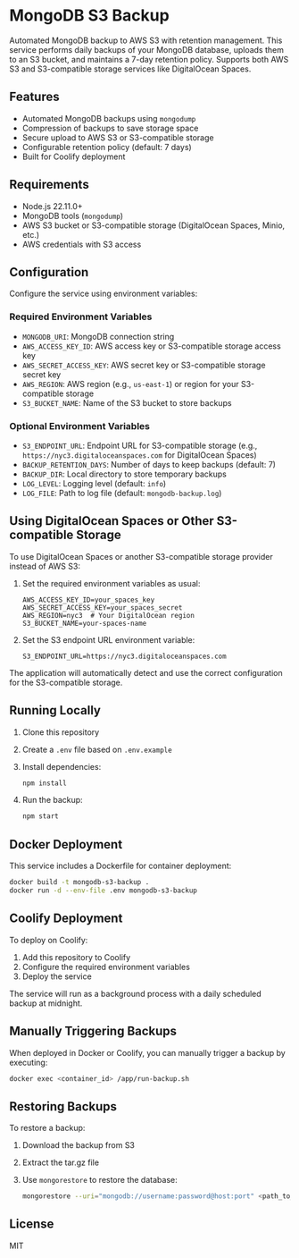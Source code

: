 # MongoDB S3 Backup

Automated MongoDB backup to AWS S3 with retention management. This service performs daily backups of your MongoDB database, uploads them to an S3 bucket, and maintains a 7-day retention policy. Supports both AWS S3 and S3-compatible storage services like DigitalOcean Spaces.

## Features

- Automated MongoDB backups using `mongodump`
- Compression of backups to save storage space
- Secure upload to AWS S3 or S3-compatible storage
- Configurable retention policy (default: 7 days)
- Built for Coolify deployment

## Requirements

- Node.js 22.11.0+
- MongoDB tools (`mongodump`)
- AWS S3 bucket or S3-compatible storage (DigitalOcean Spaces, Minio, etc.)
- AWS credentials with S3 access

## Configuration

Configure the service using environment variables:

### Required Environment Variables

- `MONGODB_URI`: MongoDB connection string
- `AWS_ACCESS_KEY_ID`: AWS access key or S3-compatible storage access key
- `AWS_SECRET_ACCESS_KEY`: AWS secret key or S3-compatible storage secret key
- `AWS_REGION`: AWS region (e.g., `us-east-1`) or region for your S3-compatible storage
- `S3_BUCKET_NAME`: Name of the S3 bucket to store backups

### Optional Environment Variables

- `S3_ENDPOINT_URL`: Endpoint URL for S3-compatible storage (e.g., `https://nyc3.digitaloceanspaces.com` for DigitalOcean Spaces)
- `BACKUP_RETENTION_DAYS`: Number of days to keep backups (default: 7)
- `BACKUP_DIR`: Local directory to store temporary backups
- `LOG_LEVEL`: Logging level (default: `info`)
- `LOG_FILE`: Path to log file (default: `mongodb-backup.log`)

## Using DigitalOcean Spaces or Other S3-compatible Storage

To use DigitalOcean Spaces or another S3-compatible storage provider instead of AWS S3:

1. Set the required environment variables as usual:
   ```
   AWS_ACCESS_KEY_ID=your_spaces_key
   AWS_SECRET_ACCESS_KEY=your_spaces_secret
   AWS_REGION=nyc3  # Your DigitalOcean region
   S3_BUCKET_NAME=your-spaces-name
   ```

2. Set the S3 endpoint URL environment variable:
   ```
   S3_ENDPOINT_URL=https://nyc3.digitaloceanspaces.com
   ```

The application will automatically detect and use the correct configuration for the S3-compatible storage.

## Running Locally

1. Clone this repository
2. Create a `.env` file based on `.env.example`
3. Install dependencies:

   ```bash
   npm install
   ```

4. Run the backup:

   ```bash
   npm start
   ```

## Docker Deployment

This service includes a Dockerfile for container deployment:

```bash
docker build -t mongodb-s3-backup .
docker run -d --env-file .env mongodb-s3-backup
```

## Coolify Deployment

To deploy on Coolify:

1. Add this repository to Coolify
2. Configure the required environment variables
3. Deploy the service

The service will run as a background process with a daily scheduled backup at midnight.

## Manually Triggering Backups

When deployed in Docker or Coolify, you can manually trigger a backup by executing:

```bash
docker exec <container_id> /app/run-backup.sh
```

## Restoring Backups

To restore a backup:

1. Download the backup from S3
2. Extract the tar.gz file
3. Use `mongorestore` to restore the database:

   ```bash
   mongorestore --uri="mongodb://username:password@host:port" <path_to_extracted_backup>
   ```

## License

MIT 